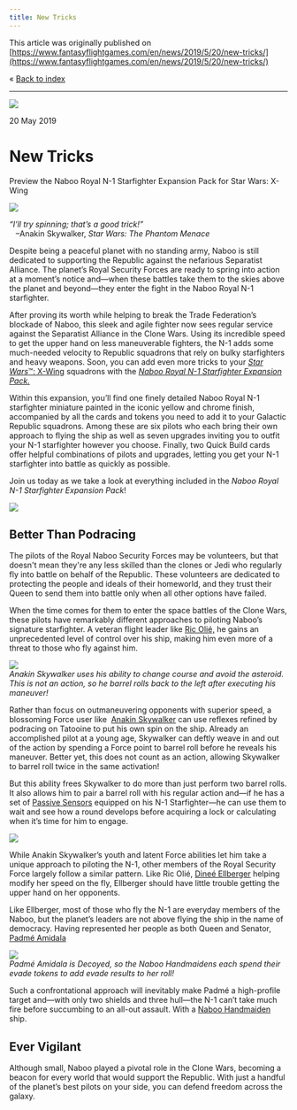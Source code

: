 ```yaml
---
title: New Tricks
---
```


This article was originally published on [https://www.fantasyflightgames.com/en/news/2019/5/20/new-tricks/](https://www.fantasyflightgames.com/en/news/2019/5/20/new-tricks/)

&laquo; [Back to index](../index.md)

---

![](swz40_preview2.jpg)

20 May 2019

New Tricks
==========

Preview the Naboo Royal N-1 Starfighter Expansion Pack for Star Wars: X-Wing

![](swz40_box_left.png)

_“I’ll try spinning; that’s a good trick!”_  
   –Anakin Skywalker, _Star Wars: The Phantom Menace_

Despite being a peaceful planet with no standing army, Naboo is still dedicated to supporting the Republic against the nefarious Separatist Alliance. The planet’s Royal Security Forces are ready to spring into action at a moment’s notice and—when these battles take them to the skies above the planet and beyond—they enter the fight in the Naboo Royal N-1 starfighter.

After proving its worth while helping to break the Trade Federation’s blockade of Naboo, this sleek and agile fighter now sees regular service against the Separatist Alliance in the Clone Wars. Using its incredible speed to get the upper hand on less maneuverable fighters, the N-1 adds some much-needed velocity to Republic squadrons that rely on bulky starfighters and heavy weapons. Soon, you can add even more tricks to your [_Star Wars_™: X-Wing](https://www.fantasyflightgames.com/en/products/x-wing-second-edition/) squadrons with the _[Naboo Royal N-1 Starfighter Expansion Pack.](https://www.fantasyflightgames.com/en/products/x-wing-second-edition/products/naboo-royal-n-1-starfighter-expansion-pack/)_

Within this expansion, you’ll find one finely detailed Naboo Royal N-1 starfighter miniature painted in the iconic yellow and chrome finish, accompanied by all the cards and tokens you need to add it to your Galactic Republic squadrons. Among these are six pilots who each bring their own approach to flying the ship as well as seven upgrades inviting you to outfit your N-1 starfighter however you choose. Finally, two Quick Build cards offer helpful combinations of pilots and upgrades, letting you get your N-1 starfighter into battle as quickly as possible.

Join us today as we take a look at everything included in the _Naboo Royal N-1 Starfighter Expansion Pack_!

![](swz40_a1_ship-art.png)

Better Than Podracing
---------------------

The pilots of the Royal Naboo Security Forces may be volunteers, but that doesn't mean they're any less skilled than the clones or Jedi who regularly fly into battle on behalf of the Republic. These volunteers are dedicated to protecting the people and ideals of their homeworld, and they trust their Queen to send them into battle only when all other options have failed.

When the time comes for them to enter the space battles of the Clone Wars, these pilots have remarkably different approaches to piloting Naboo’s signature starfighter. A veteran flight leader like [Ric Olié,](swz40_ric-olie.png) he gains an unprecedented level of control over his ship, making him even more of a threat to those who fly against him.

![](swz40_a1_ship-art.jpg)  
_Anakin Skywalker uses his ability to change course and avoid the asteroid. This is not an action, so he barrel rolls back to the left after executing his maneuver!_

Rather than focus on outmaneuvering opponents with superior speed, a blossoming Force user like  [Anakin Skywalker](swz40_anakin-skywalker.png) can use reflexes refined by podracing on Tatooine to put his own spin on the ship. Already an accomplished pilot at a young age, Skywalker can deftly weave in and out of the action by spending a Force point to barrel roll before he reveals his maneuver. Better yet, this does not count as an action, allowing Skywalker to barrel roll twice in the same activation!

But this ability frees Skywalker to do more than just perform two barrel rolls. It also allows him to pair a barrel roll with his regular action and—if he has a set of [Passive Sensors](swz40_card-passive-sensors.png) equipped on his N-1 Starfighter—he can use them to wait and see how a round develops before acquiring a lock or calculating when it’s time for him to engage.

![](swz40_card-passive-sensors.png)

While Anakin Skywalker’s youth and latent Force abilities let him take a unique approach to piloting the N-1, other members of the Royal Security Force largely follow a similar pattern. Like Ric Olié, [Dineé Ellberger](swz40_dinee-ellberger.png) helping modify her speed on the fly, Ellberger should have little trouble getting the upper hand on her opponents.  

Like Ellberger, most of those who fly the N-1 are everyday members of the Naboo, but the planet’s leaders are not above flying the ship in the name of democracy. Having represented her people as both Queen and Senator, [Padmé Amidala](swz40_padme-amidala.png)

![](swz40_diagram2_a1.jpg)  
_Padmé Amidala is Decoyed, so the Naboo Handmaidens each spend their evade tokens to add evade results to her roll!_

Such a confrontational approach will inevitably make Padmé a high-profile target and—with only two shields and three hull—the N-1 can’t take much fire before succumbing to an all-out assault. With a [Naboo Handmaiden](swz40_naboo-handmaiden.png) ship.

Ever Vigilant
-------------

Although small, Naboo played a pivotal role in the Clone Wars, becoming a beacon for every world that would support the Republic. With just a handful of the planet’s best pilots on your side, you can defend freedom across the galaxy.

[](http://community.fantasyflightgames.com/index.php?/forum/222-x-wing/)
